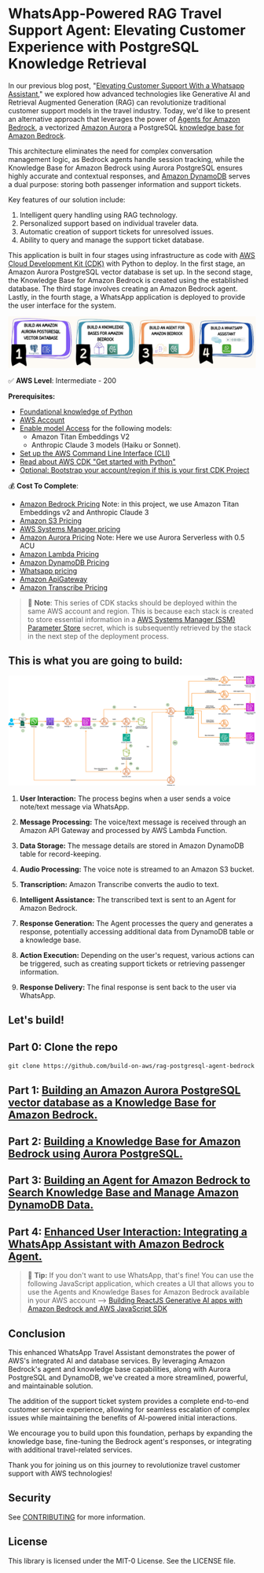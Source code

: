# WhatsApp-Powered RAG Travel Support Agent: Elevating Customer Experience with PostgreSQL Knowledge Retrieval

In our previous blog post, "[Elevating Customer Support With a Whatsapp Assistant](https://community.aws/content/2bgPgouKvLhinu8bcE4LZQ1nnwv/elevating-customer-support-with-a-whatsapp-travel-assistant-from-las-vegas-mexico-to-las-vegas-nevada-a-re-invent-2023-history)," we explored how advanced technologies like Generative AI and Retrieval Augmented Generation (RAG) can revolutionize traditional customer support models in the travel industry. Today, we'd like to present an alternative approach that leverages the power of [Agents for Amazon Bedrock](https://aws.amazon.com/bedrock/agents/), a vectorized [Amazon Aurora](https://docs.aws.amazon.com/es_es/AmazonRDS/latest/AuroraUserGuide/CHAP_AuroraOverview.html) a PostgreSQL [knowledge base for Amazon Bedrock](https://aws.amazon.com/bedrock/knowledge-bases/).

This architecture eliminates the need for complex conversation management logic, as Bedrock agents handle session tracking, while the Knowledge Base for Amazon Bedrock using Aurora PostgreSQL ensures highly accurate and contextual responses, and [Amazon DynamoDB](https://aws.amazon.com/pm/dynamodb) serves a dual purpose: storing both passenger information and support tickets.

Key features of our solution include:
1. Intelligent query handling using RAG technology.
2. Personalized support based on individual traveler data.
3. Automatic creation of support tickets for unresolved issues.
4. Ability to query and manage the support ticket database.

This application is built in four stages using infrastructure as code with [AWS Cloud Development Kit (CDK)](https://aws.amazon.com/cdk) with Python to deploy. In the first stage, an Amazon Aurora PostgreSQL vector database is set up. In the second stage, the Knowledge Base for Amazon Bedrock is created using the established database. The third stage involves creating an Amazon Bedrock agent. Lastly, in the fourth stage, a WhatsApp application is deployed to provide the user interface for the system.

![Digrama parte 1](/imagen/diagram_1.jpg)


✅ **AWS Level**: Intermediate - 200   

**Prerequisites:**
-  [Foundational knowledge of Python](https://catalog.us-east-1.prod.workshops.aws/workshops/3d705026-9edc-40e8-b353-bdabb116c89c/)
- [AWS Account](https://aws.amazon.com/resources/create-account/?sc_channel=el&sc_campaign=datamlwave&sc_content=cicdcfnaws&sc_geo=mult&sc_country=mult&sc_outcome=acq) 
- [Enable model Access](https://docs.aws.amazon.com/bedrock/latest/userguide/model-access.html) for the following models:
    - Amazon Titan Embeddings V2
    - Anthropic Claude 3 models (Haiku or Sonnet).
- [Set up the AWS Command Line Interface (CLI)](https://docs.aws.amazon.com/cli/latest/userguide/getting-started-quickstart.html)
- [Read about AWS CDK "Get started with Python"](https://docs.aws.amazon.com/cdk/v2/guide/work-with-cdk-python.html)
- [Optional: Bootstrap your account/region if this is your first CDK Project](https://docs.aws.amazon.com/cdk/v2/guide/hello_world.html#hello_world_bootstrap)


💰 **Cost To Complete**: 
- [Amazon Bedrock Pricing](https://aws.amazon.com/bedrock/pricing/)  Note: in this project, we use Amazon Titan Embeddings v2 and Anthropic Claude 3
- [Amazon S3 Pricing](https://aws.amazon.com/s3/pricing/)
- [AWS Systems Manager pricing](https://aws.amazon.com/systems-manager/pricing/)
- [Amazon Aurora Pricing](https://aws.amazon.com/rds/aurora/pricing/) Note: Here we use Aurora Serverless with 0.5 ACU
- [Amazon Lambda Pricing](https://aws.amazon.com/lambda/pricing/)
- [Amazon DynamoDB Pricing](https://aws.amazon.com/dynamodb/pricing/)
- [Whatsapp pricing](https://developers.facebook.com/docs/whatsapp/pricing/)
- [Amazon ApiGateway](https://aws.amazon.com/api-gateway/pricing/)
- [Amazon Transcribe Pricing](https://aws.amazon.com/transcribe/pricing/)


> 🚨 **Note**: This series of CDK stacks should be deployed within the same AWS account and region. This is because each stack is created to store essential information in a [AWS Systems Manager (SSM) Parameter Store](https://docs.aws.amazon.com/systems-manager/latest/userguide/systems-manager-parameter-store.html) secret, which is subsequently retrieved by the stack in the next step of the deployment process.

## This is what you are going to build:

![Digrama parte 1](/imagen/diagram.png)

1. **User Interaction:** The process begins when a user sends a voice note/text message via WhatsApp.

2. **Message Processing:** The voice/text message is received through an Amazon API Gateway and processed by AWS Lambda Function.

3. **Data Storage:** The message details are stored in Amazon DynamoDB table for record-keeping.

4. **Audio Processing:** The voice note is streamed to an Amazon S3 bucket.

5. **Transcription:** Amazon Transcribe converts the audio to text.

6. **Intelligent Assistance:** The transcribed text is sent to an Agent for Amazon Bedrock. 

7. **Response Generation:** The Agent processes the query and generates a response, potentially accessing additional data from DynamoDB table or a knowledge base.

8. **Action Execution:** Depending on the user's request, various actions can be triggered, such as creating support tickets or retrieving passenger information.

9. **Response Delivery:** The final response is sent back to the user via WhatsApp.

## Let's build!

## Part 0: Clone the repo

```
git clone https://github.com/build-on-aws/rag-postgresql-agent-bedrock
```
## Part 1: [Building an Amazon Aurora PostgreSQL vector database as a Knowledge Base for Amazon Bedrock.](https://github.com/build-on-aws/rag-postgresql-agent-bedrock/tree/main/01-create-aurora-pgvector#readme)

## Part 2: [Building a Knowledge Base for Amazon Bedrock using Aurora PostgreSQL.](https://github.com/build-on-aws/rag-postgresql-agent-bedrock/tree/main/02-create-bedrock-knowledge-bases#readme)

## Part 3: [Building an Agent for Amazon Bedrock to Search Knowledge Base and Manage Amazon DynamoDB Data.](https://github.com/build-on-aws/rag-postgresql-agent-bedrock/tree/main/03-rag-agent-bedrock#readme)

## Part 4: [Enhanced User Interaction: Integrating a WhatsApp Assistant with Amazon Bedrock Agent.](https://github.com/build-on-aws/rag-postgresql-agent-bedrock/tree/main/04-whatsapp-app#readme)

>👾 **Tip:** If you don't want to use WhatsApp, that's fine! You can use the following JavaScript application, which creates a UI that allows you to use the Agents and Knowledge Bases for Amazon Bedrock available in your AWS account --> [Building ReactJS Generative AI apps with Amazon Bedrock and AWS JavaScript SDK](https://github.com/build-on-aws/building-reactjs-gen-ai-apps-with-amazon-bedrock-javascript-sdk)


## Conclusion

This enhanced WhatsApp Travel Assistant demonstrates the power of AWS's integrated AI and database services. By leveraging Amazon Bedrock's agent and knowledge base capabilities, along with Aurora PostgreSQL and DynamoDB, we've created a more streamlined, powerful, and maintainable solution.

The addition of the support ticket system provides a complete end-to-end customer service experience, allowing for seamless escalation of complex issues while maintaining the benefits of AI-powered initial interactions.

We encourage you to build upon this foundation, perhaps by expanding the knowledge base, fine-tuning the Bedrock agent's responses, or integrating with additional travel-related services.

Thank you for joining us on this journey to revolutionize travel customer support with AWS technologies!


## Security

See [CONTRIBUTING](CONTRIBUTING.md#security-issue-notifications) for more information.

## License

This library is licensed under the MIT-0 License. See the LICENSE file.

